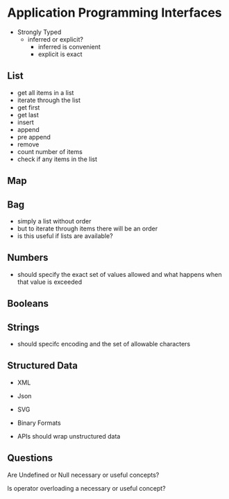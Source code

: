 # Application Programming Interfaces

- Strongly Typed
    - inferred or explicit?
        - inferred is convenient
        - explicit is exact

## List

- get all items in a list
- iterate through the list
- get first
- get last
- insert
- append
- pre append
- remove
- count number of items
- check if any items in the list

## Map

## Bag

- simply a list without order
- but to iterate through items there will be an order
- is this useful if lists are available?

## Numbers

- should specify the exact set of values allowed and what happens when that value is exceeded

## Booleans

## Strings

- should specifc encoding and the set of allowable characters

## Structured Data

- XML
- Json
- SVG
- Binary Formats

- APIs should wrap unstructured data


## Questions

Are Undefined or Null necessary or useful concepts? 

Is operator overloading a necessary or useful concept?